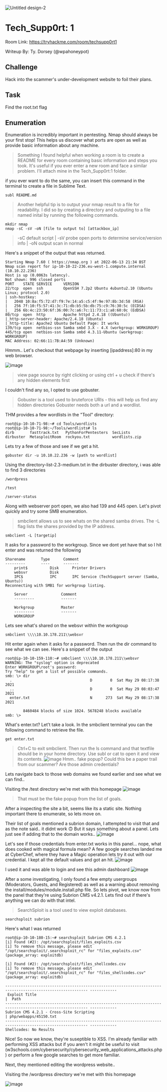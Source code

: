 ![Untitled design-2](https://user-images.githubusercontent.com/36011916/173410739-4230f91a-da73-4f8b-9949-2f2bcebdc0ea.png)
# Tech_Supp0rt: 1
Room Link: https://tryhackme.com/room/techsupp0rt1

Writeup By: Ty. Dorsey (@wpahoneypot)

## Challenge
Hack into the scammer's under-development website to foil their plans. 

## Task
Find the root.txt flag 

## Enumeration
Enumeration is incredibly important in pentesting. Nmap should always be your first stop! 
This helps us discover what ports are open as well as provide basic information about any machine.

> Something I found helpful when working a room is to create a README for every room containing basic information
> and steps you took. It's useful if you ever enter a new room and face a similar problem. I'll attach mine in the Tech_Supp0rt:1 folder.

if you ever want to do the same, you can insert this command in the terminal to create a file in Sublime Text. 
```
subl README.md
```
> Another helpful tip is to output your nmap result to a file for readability. I did so by creating a directory and outputing
> to a file named inital by running the following commands.
```
mkdir nmap
nmap -sC -sV -oN [file to output to] [attackbox_ip]
```
> -sC default script | -sV probe open ports to determine service/version info | -oN output scan in normal

Here's a snippet of the output that was returned. 
```
Starting Nmap 7.60 ( https://nmap.org ) at 2022-06-13 21:34 BST
Nmap scan report for ip-10-10-22-236.eu-west-1.compute.internal (10.10.22.236)
Host is up (0.0063s latency).
Not shown: 996 closed ports
PORT    STATE SERVICE     VERSION
22/tcp  open  ssh         OpenSSH 7.2p2 Ubuntu 4ubuntu2.10 (Ubuntu Linux; protocol 2.0)
| ssh-hostkey: 
|   2048 10:8a:f5:72:d7:f9:7e:14:a5:c5:4f:9e:97:8b:3d:58 (RSA)
|   256 7f:10:f5:57:41:3c:71:db:b5:5b:db:75:c9:76:30:5c (ECDSA)
|_  256 6b:4c:23:50:6f:36:00:7c:a6:7c:11:73:c1:a8:60:0c (EdDSA)
80/tcp  open  http        Apache httpd 2.4.18 ((Ubuntu))
|_http-server-header: Apache/2.4.18 (Ubuntu)
|_http-title: Apache2 Ubuntu Default Page: It works
139/tcp open  netbios-ssn Samba smbd 3.X - 4.X (workgroup: WORKGROUP)
445/tcp open  netbios-ssn Samba smbd 4.3.11-Ubuntu (workgroup: WORKGROUP)
MAC Address: 02:66:11:7B:A4:59 (Unknown)
```
Hmmm.. Let's checkout that webpage by inserting [ipaddress]:80 in my web browser.

![image](https://user-images.githubusercontent.com/36011916/173442865-21a79d8e-541e-48ff-9cae-d26a32c47047.png)

> view page source by right clicking or using ctrl + u
> check if there's any hidden elements first

I couldn't find any so, I opted to use gobuster. 
> Gobuster is a tool used to bruteforce URIs - this will help us find any hidden directories
> Gobuster needs both a url and a wordlist.


THM provides a few wordlists in the "Tool" directory:
```
root@ip-10-10-71-98:~# cd Tools/wordlists
root@ip-10-10-71-98:~/Tools/wordlists# ls
dirb       fasttrack.txt   PythonForPentesters  SecLists
dirbuster  MetasploitRoom  rockyou.txt          wordlists.zip

```
Lets try a few of those and see if we get a hit. 
```
gobuster dir -u 10.10.22.236 -w [path to wordlist]
```
Using the directory-list-2.3-medium.txt in the dirbuster directory, i was able to find 3 directories
```
/wordpress

/test

/server-status
```
Along with webserver port open, we also had 139 and 445 open. Let's pivot quickly and try some SMB enumeration.

> smbclient allows us to see whats on the shared samba drives.
> The -L flag lists the shares provided by the IP address.
```
smbclient -L [targetip]
```
It asks for a password to the workgroup. Since we dont yet have that so I hit enter and was returned the following
```
Sharename       Type      Comment
---------       ----      -------
	print$          Disk      Printer Drivers
	websvr          Disk      
	IPC$            IPC       IPC Service (TechSupport server (Samba, Ubuntu))
Reconnecting with SMB1 for workgroup listing.

	Server               Comment
	---------            -------

	Workgroup            Master
	---------            -------
	WORKGROUP  
```

Lets see what's shared on the websvr within the workgroup
```
smbclient \\\\10.10.178.211\\websvr
```
Hit enter again when it asks for a password. Then run the dir command to see what we can see.
Here's a snippet of the output
```
root@ip-10-10-159-110:~# smbclient \\\\10.10.178.211\\websvr
WARNING: The "syslog" option is deprecated
Enter WORKGROUP\root's password: 
Try "help" to get a list of possible commands.
smb: \> dir
  .                                   D        0  Sat May 29 08:17:38 2021
  ..                                  D        0  Sat May 29 08:03:47 2021
  enter.txt                           N      273  Sat May 29 08:17:38 2021

		8460484 blocks of size 1024. 5678248 blocks available
smb: \> 
```
What's enter.txt? Let't take a look. In the smbclient terminal you can the following command to retrieve the file.
```
get enter.txt
```
> Ctrl+C to exit smbclient. Then run the ls command and that textfile should be in your home directory. Use subl or cat to open it and view its contents. 
![image](https://user-images.githubusercontent.com/36011916/173634923-e051efce-6fac-4cac-b8a4-cd52b99e5de0.png)
Hmm.. fake popup? Could this be a paper trail from our scammer? Are those admin credentials?  

Lets navigate back to those web domains we found earlier and see what we can find..

Visiting the /test directory we're met with this homepage
![image](https://user-images.githubusercontent.com/36011916/173638083-bf932089-5ea1-4e1f-b164-3ca1cb01ca7c.png)
> That must be the fake popup from the list of goals.

After a inspecting the site a bit, seems like its a static site. Nothing important there to enumerate, so lets move on.

Their list of goals mentioned a subrion domain, I attempted to visit that and as the note said.. it didnt work 🙃
But it says something about a panel. Lets just see if adding that to the domain works..
![image](https://user-images.githubusercontent.com/36011916/173657383-035eea34-4b5b-4aa3-aa06-60f9906cd574.png)

Let's see if those credentials from enter.txt works in this panel... nope, what does cooked with magical formula mean?
A few google searches landed me at CyberChef, where they have a Magic operation lets try it out with our credential.
I kept all the default values and got an hit. 
![image](https://user-images.githubusercontent.com/36011916/173659732-09e97db3-92ce-4ba2-8d3f-8ba24dd39b86.png)


I used it and was able to login and see this admin dashboard
![image](https://user-images.githubusercontent.com/36011916/173659899-07b8ece1-d4d1-42ba-b9e7-7488f97f0d7e.png)

After a some investigating, I only found a few empty usergroups (Moderators, Guests, and Registered) as well as a warning about removing the install/modules/module.install.php file. So lets pivot, we know now from the panel that they're using Subrion CMS v4.2.1. Lets find out if there's anything we can do with that intel. 

> SearchSploit is a tool used to view exploit databases.
```
searchsploit subrion
```
Here's what I was returned
```
root@ip-10-10-180-15:~# searchsploit Subrion CMS 4.2.1
[i] Found (#2): /opt/searchsploit/files_exploits.csv
[i] To remove this message, please edit "/opt/searchsploit/.searchsploit_rc" for "files_exploits.csv" (package_array: exploitdb)

[i] Found (#2): /opt/searchsploit/files_shellcodes.csv
[i] To remove this message, please edit "/opt/searchsploit/.searchsploit_rc" for "files_shellcodes.csv" (package_array: exploitdb)

----------------------------------------------------------------------------------------------------------- ------------
 Exploit Title                                                                                             |  Path
----------------------------------------------------------------------------------------------------------- ------------
Subrion CMS 4.2.1 - Cross-Site Scripting                                                                   | php/webapps/45150.txt
----------------------------------------------------------------------------------------------------------- ------------
Shellcodes: No Results

```
Nice! So now we know, they're suseptible to XSS. I'm already familiar with performing XSS attacks but if you aren't it might be useful to visit (w3schools.com/cybersecurity/cybersecurity_web_applications_attacks.php) or perform a few google searches to get more familiar. 

Next, they mentioned editing the wordpress website..

Visiting the /wordpress directory we're met with this homepage

![image](https://user-images.githubusercontent.com/36011916/173446886-085e441c-2a1a-41cc-8069-4f572420be92.png)


